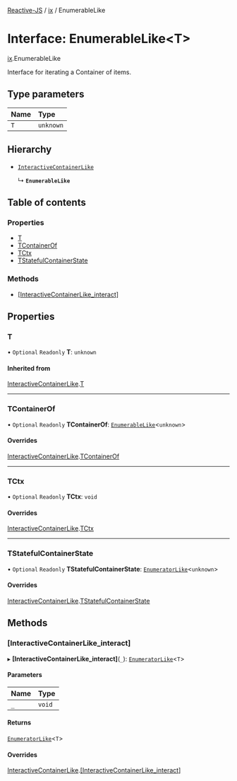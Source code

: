 [Reactive-JS](../README.md) / [ix](../modules/ix.md) / EnumerableLike

# Interface: EnumerableLike<T\>

[ix](../modules/ix.md).EnumerableLike

Interface for iterating a Container of items.

## Type parameters

| Name | Type |
| :------ | :------ |
| `T` | `unknown` |

## Hierarchy

- [`InteractiveContainerLike`](ix.InteractiveContainerLike.md)

  ↳ **`EnumerableLike`**

## Table of contents

### Properties

- [T](ix.EnumerableLike.md#t)
- [TContainerOf](ix.EnumerableLike.md#tcontainerof)
- [TCtx](ix.EnumerableLike.md#tctx)
- [TStatefulContainerState](ix.EnumerableLike.md#tstatefulcontainerstate)

### Methods

- [[InteractiveContainerLike\_interact]](ix.EnumerableLike.md#[interactivecontainerlike_interact])

## Properties

### T

• `Optional` `Readonly` **T**: `unknown`

#### Inherited from

[InteractiveContainerLike](ix.InteractiveContainerLike.md).[T](ix.InteractiveContainerLike.md#t)

___

### TContainerOf

• `Optional` `Readonly` **TContainerOf**: [`EnumerableLike`](ix.EnumerableLike.md)<`unknown`\>

#### Overrides

[InteractiveContainerLike](ix.InteractiveContainerLike.md).[TContainerOf](ix.InteractiveContainerLike.md#tcontainerof)

___

### TCtx

• `Optional` `Readonly` **TCtx**: `void`

#### Overrides

[InteractiveContainerLike](ix.InteractiveContainerLike.md).[TCtx](ix.InteractiveContainerLike.md#tctx)

___

### TStatefulContainerState

• `Optional` `Readonly` **TStatefulContainerState**: [`EnumeratorLike`](ix.EnumeratorLike.md)<`unknown`\>

#### Overrides

[InteractiveContainerLike](ix.InteractiveContainerLike.md).[TStatefulContainerState](ix.InteractiveContainerLike.md#tstatefulcontainerstate)

## Methods

### [InteractiveContainerLike\_interact]

▸ **[InteractiveContainerLike_interact]**(`_`): [`EnumeratorLike`](ix.EnumeratorLike.md)<`T`\>

#### Parameters

| Name | Type |
| :------ | :------ |
| `_` | `void` |

#### Returns

[`EnumeratorLike`](ix.EnumeratorLike.md)<`T`\>

#### Overrides

[InteractiveContainerLike](ix.InteractiveContainerLike.md).[[InteractiveContainerLike_interact]](ix.InteractiveContainerLike.md#[interactivecontainerlike_interact])
